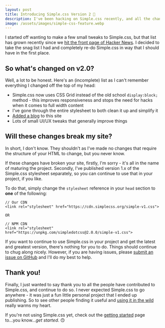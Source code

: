 ```yaml
---
layout: post
title: Introducing Simple.css Version 2 🎉
description: I've been hacking on Simple.css recently, and all the changes have accumulated into a new major version. Say hello to Simple.css version 2.
image: /assets/images/simple-css-feature.webp
---
```

I started off wanting to make a few small tweaks to Simple.css, but that list has grown recently since we [hit the front page of Hacker News](https://news.ycombinator.com/item?id=29929438). I decided to take the snag list I had and completely re-do Simple.css in way that I should have in the first place.

## So what's changed on v2.0?
Well, a lot to be honest. Here's an (incomplete) list as I can't remember everything I changed off the top of my head:

* Simple.css now uses CSS Grid instead of the old school `display:block;` method - this improves responsiveness and stops the need for hacks when it comes to full width content
* I've gone through the entire stylesheet to both clean it up and simplify it
* [Added a blog](/hello-world) to this site
* Lots of small UI/UX tweaks that generally improve things

## Will these changes break my site?
In short, I don't know. They shouldn't as I've made no changes that require the structure of your HTML to change, but you never know.

If these changes have broken your site, firstly, I'm sorry - it's all in the name of maturing the project. Secondly, I've published version 1.x of the Simple.css stylesheet separately, so you can continue to use that in your project, if you like.

To do that, simply change the `stylesheet` reference in your `head` section to **one** of the following:

```
// Our CDN
<link rel="stylesheet" href="https://cdn.simplecss.org/simple-v1.css">

OR

// NPM CDN
<link rel="stylesheet" href="https://unpkg.com/simpledotcss@2.0.0/simple-v1.css">
```

If you want to continue to use Simple.css in your project and get the latest and greatest version, there's nothing for you to do. Things should continue to chug along nicely. However, if you are having issues, please [submit an issue on GitHub](https://github.com/kevquirk/simple.css/issues) and I'll do my best to help.

## Thank you!

Finally, I just wanted to say thank you to all the people have contributed to Simple.css, and continue to do so. I never expected Simple.css to go anywhere - it was just a fun little personal project that I ended up publishing. So to see other people finding it useful and [using it in the wild](/showcase) really warms my heart.

If you're not using Simple.css yet, check out the [getting started](/getting-started) page to...you know...*get started*. 🙃
